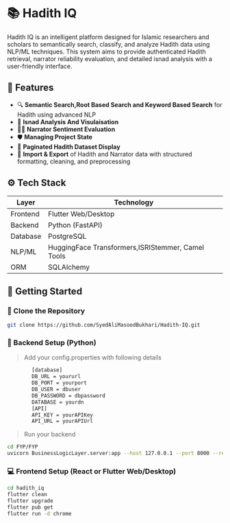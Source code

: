# 📚 Hadith IQ

Hadith IQ is an intelligent platform designed for Islamic researchers and scholars to semantically search, classify, and analyze Hadith data using NLP/ML techniques. This system aims to provide authenticated Hadith retrieval, narrator reliability evaluation, and detailed isnad analysis with a user-friendly interface.


## 🧠 Features

- 🔍 **Semantic Search,Root Based Search and Keyword Based Search** for Hadith using advanced NLP
- 🧵 **Isnad Analysis And Visulaisation**
- 🧑‍🏫 **Narrator Sentiment Evaluation**
- 🛡️ **Managing Project State** 
- 📁 **Paginated Hadith Dataset Display**
- 🔄 **Import & Export** of Hadith and Narrator data with structured formatting, cleaning, and preprocessing



## ⚙️ Tech Stack

| Layer        | Technology                                        |
|--------------|---------------------------------------------------|
| Frontend     | Flutter Web/Desktop                               |
| Backend      | Python (FastAPI)                                  |
| Database     | PostgreSQL                                        |
| NLP/ML       | HuggingFace Transformers,ISRIStemmer, Camel Tools |
| ORM          | SQLAlchemy                                        |



## 🚀 Getting Started

### 📂 Clone the Repository

```bash
git clone https://github.com/SyedAliMasoodBukhari/Hadith-IQ.git
```

### 🔧 Backend Setup (Python)

> Add your config.properties with following details
```bash
        [database]
        DB_URL = yoururl
        DB_PORT = yourport
        DB_USER = dbuser
        DB_PASSWORD = dbpassword
        DATABASE = yourdn
        [API]
        API_KEY = yourAPIKey
        API_URL = yourAPIUrl
```
> Run your backend

```bash
cd FYP/FYP
uvicorn BusinessLogicLayer.server:app --host 127.0.0.1 --port 8000 --reload
```


### 💻 Frontend Setup (React or Flutter Web/Desktop)

```bash
cd hadith_iq
flutter clean
flutter upgrade
flutter pub get
flutter run -d chrome
```
